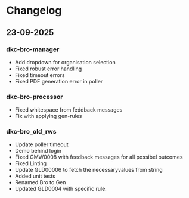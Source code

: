 # Changelog

## 23-09-2025
### dkc-bro-manager
 - Add dropdown for organisation selection
 - Fixed robust error handling
 - Fixed timeout errors
 - Fixed PDF generation error in poller
 
 ### dkc-bro-processor
 - Fixed whitespace from feddback messages
 - Fix with applying gen-rules
 
 ### dkc-bro_old_rws
 - Update poller timeout
 - Demo behind login
 - Fixed GMW0008 with feedback messages for all possibel outcomes
 - Fixed Linting
 - Update GLD00006 to fetch the necessaryvalues from string
 - Added unit tests
 - Renamed Bro to Gen
 - Updated GLD0004 with specific rule.